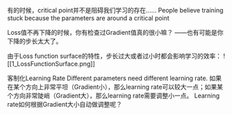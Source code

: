 
有的时候，critical point并不是阻碍我们学习的存在……
People believe training stuck because the parameters are around a critical point 

Loss值不再下降的时候，你有检查过Gradient值真的很小嘛？
——也有可能是你下降的步长太大了。

由于Loss function surface的特性，步长过大或者过小时都会影响学习的效率：
![[1_LossFunctionSurface.png]]

客制化Learning Rate
Different parameters need different learning rate.
如果在某个方向上非常平坦（Gradient小），那么learning rate可以较大一点；如果某个方向非常陡峭（Gradient大），那么learning rate需要调整小一点。
Learning rate如何根据Gradient大小自动做调整呢？